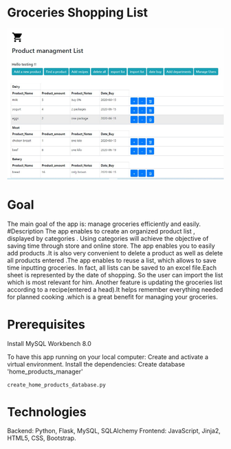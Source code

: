 # Groceries Shopping List
![Image](newpic.jpg)
# Goal

The main goal of the app is: manage groceries efficiently and easily.
#Description
The app enables to create an organized product list , displayed by categories . Using categories will achieve the objective of saving time through store and online store. The app enables you to easily add products .It is also  very convenient to delete a product as well as delete all products entered .The app enables to reuse a list, which allows to save time inputting groceries. In fact, all lists can be saved to an excel file.Each sheet is represented by the date of shopping. So the user can import the list which is most relevant for him. 
Another feature is updating the groceries list according to a recipe(entered a head).It helps remember everything needed for planned cooking .which is a great benefit for managing your  groceries. 

# Prerequisites

Install MySQL Workbench 8.0

To have this app running on your local computer: Create and activate a virtual environment.
Install the dependencies:
Create database 'home_products_manager'

```
create_home_products_database.py
```

# Technologies
Backend: Python, Flask, MySQL, SQLAlchemy
Frontend: JavaScript,  Jinja2, HTML5, CSS, Bootstrap.
